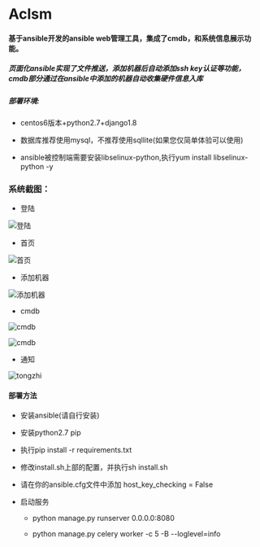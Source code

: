 # Aclsm
#### 基于ansible开发的ansible web管理工具，集成了cmdb，和系统信息展示功能。

##### 页面化ansible实现了文件推送，添加机器后自动添加ssh key认证等功能，cmdb部分通过在ansible中添加的机器自动收集硬件信息入库

##### 部署环境:

- centos6版本+python2.7+django1.8

- 数据库推荐使用mysql，不推荐使用sqllite(如果您仅简单体验可以使用)

- ansible被控制端需要安装libselinux-python,执行yum install libselinux-python -y

### 系统截图：

- 登陆

![登陆](https://gitee.com/weihaoxuan/images/raw/master/aclsm/login.jpg "login")

- 首页

![首页](https://gitee.com/weihaoxuan/images/raw/master/aclsm/index.jpg "首页")

- 添加机器

![添加机器](https://gitee.com/weihaoxuan/images/raw/master/aclsm/jiqi.jpg "添加机器")

- cmdb

![cmdb](https://gitee.com/weihaoxuan/images/raw/master/aclsm/cmdb.jpg "cmdb")

![cmdb](https://gitee.com/weihaoxuan/images/raw/master/aclsm/cmdb2.jpg "cmdb")

- 通知

![tongzhi](https://gitee.com/weihaoxuan/images/raw/master/aclsm/tonghzi.jpg "tongzhi")

#### 部署方法

- 安装ansible(请自行安装)

- 安装python2.7 pip

- 执行pip install -r requirements.txt

- 修改install.sh上部的配置，并执行sh install.sh

- 请在你的ansible.cfg文件中添加 host_key_checking = False

- 启动服务

    - python manage.py runserver 0.0.0.0:8080
    
    - python manage.py celery worker -c 5 -B --loglevel=info